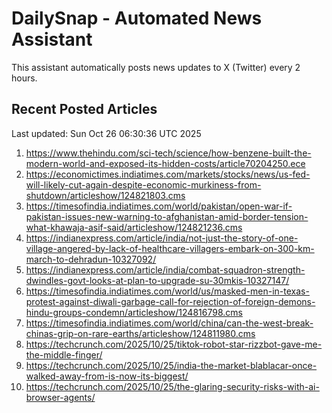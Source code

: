 # DailySnap - Automated News Assistant

This assistant automatically posts news updates to X (Twitter) every 2 hours.

## Recent Posted Articles

Last updated: Sun Oct 26 06:30:36 UTC 2025

1. https://www.thehindu.com/sci-tech/science/how-benzene-built-the-modern-world-and-exposed-its-hidden-costs/article70204250.ece
2. https://economictimes.indiatimes.com/markets/stocks/news/us-fed-will-likely-cut-again-despite-economic-murkiness-from-shutdown/articleshow/124821803.cms
3. https://timesofindia.indiatimes.com/world/pakistan/open-war-if-pakistan-issues-new-warning-to-afghanistan-amid-border-tension-what-khawaja-asif-said/articleshow/124821236.cms
4. https://indianexpress.com/article/india/not-just-the-story-of-one-village-angered-by-lack-of-healthcare-villagers-embark-on-300-km-march-to-dehradun-10327092/
5. https://indianexpress.com/article/india/combat-squadron-strength-dwindles-govt-looks-at-plan-to-upgrade-su-30mkis-10327147/
6. https://timesofindia.indiatimes.com/world/us/masked-men-in-texas-protest-against-diwali-garbage-call-for-rejection-of-foreign-demons-hindu-groups-condemn/articleshow/124816798.cms
7. https://timesofindia.indiatimes.com/world/china/can-the-west-break-chinas-grip-on-rare-earths/articleshow/124811980.cms
8. https://techcrunch.com/2025/10/25/tiktok-robot-star-rizzbot-gave-me-the-middle-finger/
9. https://techcrunch.com/2025/10/25/india-the-market-blablacar-once-walked-away-from-is-now-its-biggest/
10. https://techcrunch.com/2025/10/25/the-glaring-security-risks-with-ai-browser-agents/
